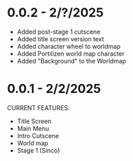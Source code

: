 # 0.0.2 - 2/?/2025
- Added post-stage 1 cutscene
- Added title screen version text
- Added character wheel to worldmap
- Added Portilizen world map character
- Added "Background" to the Worldmap

# 0.0.1 - 2/2/2025
CURRENT FEATURES:
- Title Screen
- Main Menu
- Intro Cutscene
- World map
- Stage 1 (Sinco)